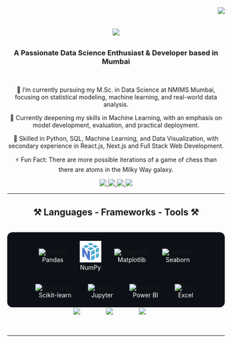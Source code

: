 <img align="right" src="https://visitor-badge.laobi.icu/badge?page_id=rishiigupta04.rishiigupta04" />

<h1 align="center">
    <img src="https://readme-typing-svg.herokuapp.com/?font=Righteous&size=45&center=true&vCenter=true&width=500&height=70&duration=2000&lines=Hi+There!+👋;+I'm+Rishi!;" />
</h1>

<h3 align="center"><strong>A Passionate Data Science Enthusiast & Developer based in Mumbai</strong></h3>


<br/>

<div align="center">
 
🔭 I’m currently pursuing my M.Sc. in Data Science at NMIMS Mumbai, focusing on statistical modeling, machine learning, and real-world data analysis.

🌱 Currently deepening my skills in Machine Learning, with an emphasis on model development, evaluation, and practical deployment.

💬 Skilled in Python, SQL, Machine Learning, and Data Visualization, with secondary experience in React.js, Next.js and Full Stack Web Development.

⚡ Fun Fact: There are more possible iterations of a game of chess than there are atoms in the Milky Way galaxy.

 </div>
 
<div align="center"> 
<!-- <a href="https://drive.google.com/file/d/13zeTuO5yligCSDKc03CKZY2lMJ68T5-o/view?usp=sharing" target="_blank">
     <img src="https://img.shields.io/badge/RESUME-333333?style=for-the-badge&logo=todoist&logoColor=white" target="_blank" /> -->
    
  <a href="https://www.linkedin.com/in/rishi-raj-gupta45/" target="_blank">
    <img src="https://img.shields.io/badge/LinkedIn-0077B5?style=for-the-badge&logo=linkedin&logoColor=white" target="_blank" />
  </a>
    </a>
    <a href="https://rishiraj-gupta.vercel.app/" target="_blank">
     <img src="https://img.shields.io/badge/PORTFOLIO-333333?style=for-the-badge&logo=todoist&logoColor=white" target="_blank" />
  </a>
     <!-- sqlite, safari, google-chrome are other good icon options -->
  </a>
    <a href="mailto:grishi349@gmail.com">
    <img src="https://img.shields.io/badge/Gmail-333333?style=for-the-badge&logo=gmail&logoColor=red" />
<!--   </a>
    <a href="https://x.com/heyitsrishi" target="_blank">
    <img src="https://img.shields.io/badge/Twitter (X)-000000?style=for-the-badge&logo=x&logoColor=white" target="_blank" />
  </a> -->
    </a>
    <a href="https://leetcode.com/u/rishiigupta04/" target="_blank">
    <img src="https://img.shields.io/badge/LeetCode-FF5722?style=for-the-badge&logo=leetcode&logoColor=white" target="_blank" />
  </a>

</div>

 <hr/>
 
<h2 align="center">⚒️ Languages - Frameworks - Tools ⚒️</h2>
<br/>


<div align="center">
  <div style="background-color: #0d1117; padding: 20px; border-radius: 12px;">
    <div style="display: flex; justify-content: center; align-items: center; gap: 30px; flex-wrap: wrap;">
      <div style="text-align: center;">
      <img src="https://upload.wikimedia.org/wikipedia/commons/2/22/Pandas_mark.svg" alt="Pandas" width="50" height="50" />
        <div style="color: white; font-size: 14px;">Pandas</div>
      </div>
      <div style="text-align: center;">
        <img src="https://raw.githubusercontent.com/github/explore/main/topics/numpy/numpy.png" alt="NumPy" width="50" height="50" />
        <div style="color: white; font-size: 14px;">NumPy</div>
      </div>
      <div style="text-align: center;">
        <img src="https://matplotlib.org/_static/images/logo2.svg" alt="Matplotlib" width="50" height="50" />
        <div style="color: white; font-size: 14px;">Matplotlib</div>
      </div>
      <div style="text-align: center;">
        <img src="https://seaborn.pydata.org/_static/logo-wide-lightbg.svg" alt="Seaborn" width="80" height="40" />
        <div style="color: white; font-size: 14px;">Seaborn</div>
      </div>
      <div style="text-align: center;">
        <img src="https://upload.wikimedia.org/wikipedia/commons/0/05/Scikit_learn_logo_small.svg" alt="Scikit-learn" width="60" height="50" />
        <div style="color: white; font-size: 14px;">Scikit-learn</div>
      </div>
      <div style="text-align: center;">
        <img src="https://upload.wikimedia.org/wikipedia/commons/3/38/Jupyter_logo.svg" alt="Jupyter" width="50" height="50" />
        <div style="color: white; font-size: 14px;">Jupyter</div>
      </div>
      <div style="text-align: center;">
        <img src="https://upload.wikimedia.org/wikipedia/commons/c/cf/New_Power_BI_Logo.svg" alt="Power BI" width="50" height="50" />
        <div style="color: white; font-size: 14px;">Power BI</div>
      </div>
      <div style="text-align: center;">
        <img src="https://upload.wikimedia.org/wikipedia/commons/7/73/Microsoft_Excel_2013-2019_logo.svg" alt="Excel" width="50" height="50" />
        <div style="color: white; font-size: 14px;">Excel</div>
      </div>
    </div>
  </div>
</div>

  <div style="display: flex; justify-content: center; align-items: center; gap: 30px; flex-wrap: wrap;">
    <img src="https://skillicons.dev/icons?i=python,r,sql,tensorflow,pytorch" /><br>
    <img src="https://skillicons.dev/icons?i=react,nextjs,javascript,typescript,nodejs,express,mongodb,firebase,supabase" /><br>
    <img src="https://skillicons.dev/icons?i=cpp,java,mysql,bootstrap,html,css,tailwind,git,github,vscode,figma" /><br>
</div>
<br/>




<br/>
<hr/>

<!-- <div align="center">
  <h2>🐍 My Contributions 🐍</h2>
  <br>
  <img alt="snake eating my contributions" src="https://raw.githubusercontent.com/rishiigupta04/rishiigupta04/output/github-contribution-grid-snake.svg" />
  
  <br/><br/><br/>
</div>

<hr/>

<h2 align="center">⚡ Stats ⚡</h2>
<br>
<div align=center>
  <img width=390 src="https://streak-stats.demolab.com/?user=rishiigupta04&count_private=true&theme=react&border_radius=10" alt="streak stats"/>
  <img width=390 src="https://github-readme-stats.vercel.app/api?username=rishiigupta04&count_private=true&show_icons=true&theme=react&rank_icon=github&border_radius=10" alt="readme stats" />
  <br/>
  <img width=325 align="center" src="https://github-readme-stats.vercel.app/api/top-langs/?username=rishiigupta04&hide=HTML&langs_count=8&layout=compact&theme=react&border_radius=10&size_weight=0.5&count_weight=0.5&exclude_repo=github-readme-stats" alt="top langs" />
</div>

<br/><br/>

<hr/>



<br/>
--!>
